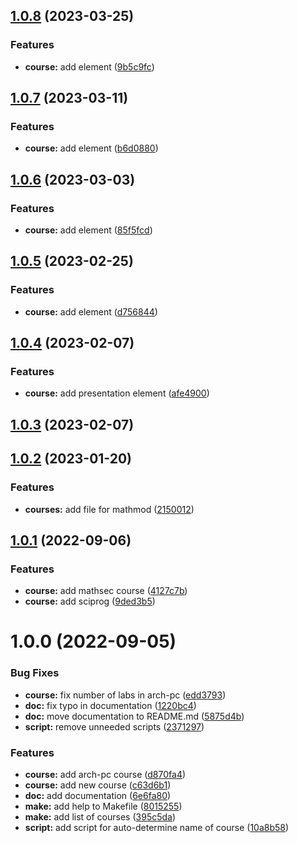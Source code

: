 ## [1.0.8](https://github.com/AnnaZhiv/mathmod/compare/v5...v7) (2023-03-25)

### Features

* **course:** add  element ([9b5c9fc](https://github.com/AnnaZhiv/mathmod/commit/9b5c9fcadb695dca2ca1235e4586679b6f0862ba))

## [1.0.7](https://github.com/AnnaZhiv/mathmod/compare/v4...v5) (2023-03-11)

### Features

* **course:** add  element ([b6d0880](https://github.com/AnnaZhiv/mathmod/commit/b6d0880aff647a9935f981a4989dda58e6ac3d12))

## [1.0.6](https://github.com/AnnaZhiv/mathmod/compare/v3...v4) (2023-03-03)

### Features

* **course:** add  element ([85f5fcd](https://github.com/AnnaZhiv/mathmod/commit/85f5fcdb0615def3566c295201d497913437c3b3))



## [1.0.5](https://github.com/AnnaZhiv/mathmod/compare/v3...v3.1) (2023-02-25)


### Features

* **course:** add element ([d756844](https://github.com/AnnaZhiv/mathmod/commit/d756844b23285e5e54b6f96c12cb4b223bdd9a76))

## [1.0.4](https://github.com/yamadharma/course-directory-student-template/compare/v1.0.3...v1.0.4) (2023-02-07)


### Features

* **course:** add presentation element ([afe4900](https://github.com/yamadharma/course-directory-student-template/commit/afe49009b2f1ca47385f3020048617a0570ed196))



## [1.0.3](https://github.com/yamadharma/course-directory-student-template/compare/v1.0.2...v1.0.3) (2023-02-07)



## [1.0.2](https://github.com/yamadharma/course-directory-student-template/compare/v1.0.1...v1.0.2) (2023-01-20)


### Features

* **courses:** add file for mathmod ([2150012](https://github.com/yamadharma/course-directory-student-template/commit/2150012e885375b09edc64d4c709bfb8bc6edacc))



## [1.0.1](https://github.com/yamadharma/course-directory-student-template/compare/v1.0.0...v1.0.1) (2022-09-06)


### Features

* **course:** add mathsec course ([4127c7b](https://github.com/yamadharma/course-directory-student-template/commit/4127c7b10f6784e6d3e54effa3b1e57b4808dfe6))
* **course:** add sciprog ([9ded3b5](https://github.com/yamadharma/course-directory-student-template/commit/9ded3b53f48275c394b3c6bdb465013e83d88def))



# 1.0.0 (2022-09-05)


### Bug Fixes

* **course:** fix number of labs in arch-pc ([edd3793](https://github.com/yamadharma/course-directory-student-template/commit/edd379372c071c796cf84c38cdd7fe996afd0cdb))
* **doc:** fix typo in documentation ([1220bc4](https://github.com/yamadharma/course-directory-student-template/commit/1220bc4a802e558e2a18036b43e39ca131ee644c))
* **doc:** move documentation to README.md ([5875d4b](https://github.com/yamadharma/course-directory-student-template/commit/5875d4bc52646e868974ec518a96fe18c0235b40))
* **script:** remove unneeded scripts ([2371297](https://github.com/yamadharma/course-directory-student-template/commit/23712978562979560713861201f50c82e447e042))


### Features

* **course:** add arch-pc course ([d870fa4](https://github.com/yamadharma/course-directory-student-template/commit/d870fa48c7955d3a068e14bb096c5530c9c48ee1))
* **course:** add new course ([c63d6b1](https://github.com/yamadharma/course-directory-student-template/commit/c63d6b162ed4df91d96bd9a9ea5ee014bdd42f73))
* **doc:** add documentation ([6e6fa80](https://github.com/yamadharma/course-directory-student-template/commit/6e6fa80ecf9a7a2fa1dbd3e45cdf28dc07a1a1f8))
* **make:** add help to Makefile ([8015255](https://github.com/yamadharma/course-directory-student-template/commit/8015255d434b2a4735f0ea406ef99be4d68f8b6f))
* **make:** add list of courses ([395c5da](https://github.com/yamadharma/course-directory-student-template/commit/395c5da4de44d792ee5ceb45f255004a0e0f7e30))
* **script:** add script for auto-determine name of course ([10a8b58](https://github.com/yamadharma/course-directory-student-template/commit/10a8b58ccf830930dc6daf15d664582ce87913e3))





